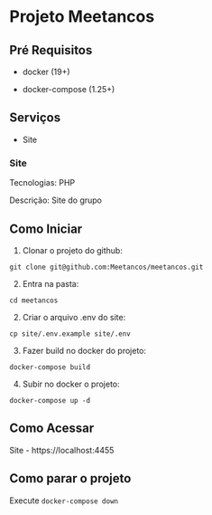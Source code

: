 # Projeto Meetancos

## Pré Requisitos

- docker (19+)

- docker-compose (1.25+)

## Serviços

- Site

### Site

Tecnologias: PHP

Descrição: Site do grupo

## Como Iniciar

1) Clonar o projeto do github: 

`git clone git@github.com:Meetancos/meetancos.git`

2) Entra na pasta: 

`cd meetancos`

2) Criar o arquivo .env do site:  

`cp site/.env.example site/.env`

3) Fazer build no docker do projeto:
 
 `docker-compose build` 

4) Subir no docker o projeto: 

`docker-compose up -d`

## Como Acessar

Site - https://localhost:4455
    
## Como parar o projeto

Execute `docker-compose down`
